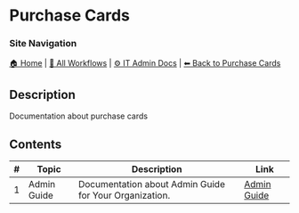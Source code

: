 <!-- description: Documentation about purchase cards -->

# Purchase Cards

### Site Navigation
[🏠 Home](../../../README.md) | [📂 All Workflows](../../../users/users.md) | [⚙ IT Admin Docs](../../../it-admins/README.md) | [⬅ Back to Purchase Cards](../README.md)

## Description
Documentation about purchase cards

## Contents

| **#** | **Topic** | **Description** | **Link** |
|---|---|---|---|
| 1 | Admin Guide | Documentation about Admin Guide for Your Organization. | [Admin Guide](admin-guide.md) |